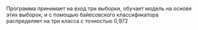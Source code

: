 Программа принимает на вход три выборки, обучает модель на основе этих выборок,
и с помощью байесовского классификатора распределяет на три класса с точностью 0,972
